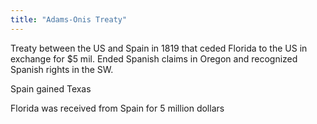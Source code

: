 ```yaml
---
title: "Adams-Onis Treaty"
---
```

Treaty between the US and Spain in 1819 that ceded Florida to the US in exchange for $5 mil. Ended Spanish claims in Oregon and recognized Spanish rights in the SW.

Spain gained Texas

Florida was received from Spain for 5 million dollars

